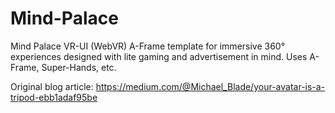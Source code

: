 # Mind-Palace

Mind Palace VR-UI (WebVR) A-Frame template for immersive 360° experiences designed with lite gaming and advertisement in mind.  Uses A-Frame, Super-Hands, etc.

Original blog article: https://medium.com/@Michael_Blade/your-avatar-is-a-tripod-ebb1adaf95be
